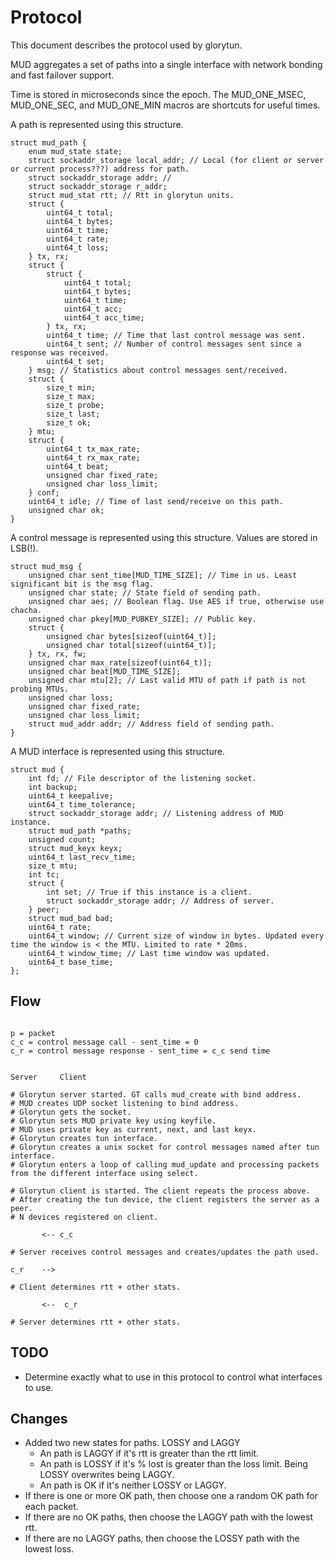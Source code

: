 # Protocol

This document describes the protocol used by glorytun.

MUD aggregates a set of paths into a single interface with network bonding and fast failover support.

Time is stored in microseconds since the epoch. The MUD_ONE_MSEC, MUD_ONE_SEC, and MUD_ONE_MIN macros are shortcuts for useful times.

A path is represented using this structure.

```
struct mud_path {
    enum mud_state state;
    struct sockaddr_storage local_addr; // Local (for client or server or current process???) address for path.
    struct sockaddr_storage addr; // 
    struct sockaddr_storage r_addr;
    struct mud_stat rtt; // Rtt in glorytun units.
    struct {
        uint64_t total;
        uint64_t bytes;
        uint64_t time;
        uint64_t rate;
        uint64_t loss;
    } tx, rx;
    struct {
        struct {
            uint64_t total;
            uint64_t bytes;
            uint64_t time;
            uint64_t acc;
            uint64_t acc_time;
        } tx, rx;
        uint64_t time; // Time that last control message was sent.
        uint64_t sent; // Number of control messages sent since a response was received.
        uint64_t set;
    } msg; // Statistics about control messages sent/received.
    struct {
        size_t min;
        size_t max;
        size_t probe;
        size_t last;
        size_t ok;
    } mtu;
    struct {
        uint64_t tx_max_rate;
        uint64_t rx_max_rate;
        uint64_t beat;
        unsigned char fixed_rate;
        unsigned char loss_limit;
    } conf;
    uint64_t idle; // Time of last send/receive on this path.
    unsigned char ok;
}
```

A control message is represented using this structure.
Values are stored in LSB(!).

```
struct mud_msg {
    unsigned char sent_time[MUD_TIME_SIZE]; // Time in us. Least significant bit is the msg flag.
    unsigned char state; // State field of sending path.
    unsigned char aes; // Boolean flag. Use AES if true, otherwise use chacha.
    unsigned char pkey[MUD_PUBKEY_SIZE]; // Public key.
    struct {
        unsigned char bytes[sizeof(uint64_t)];
        unsigned char total[sizeof(uint64_t)];
    } tx, rx, fw;
    unsigned char max_rate[sizeof(uint64_t)];
    unsigned char beat[MUD_TIME_SIZE];
    unsigned char mtu[2]; // Last valid MTU of path if path is not probing MTUs.
    unsigned char loss;
    unsigned char fixed_rate;
    unsigned char loss_limit;
    struct mud_addr addr; // Address field of sending path.
}
```

A MUD interface is represented using this structure.

```
struct mud {
    int fd; // File descriptor of the listening socket.
    int backup;
    uint64_t keepalive;
    uint64_t time_tolerance;
    struct sockaddr_storage addr; // Listening address of MUD instance.
    struct mud_path *paths;
    unsigned count;
    struct mud_keyx keyx;
    uint64_t last_recv_time;
    size_t mtu;
    int tc;
    struct {
        int set; // True if this instance is a client.
        struct sockaddr_storage addr; // Address of server.
    } peer;
    struct mud_bad bad;
    uint64_t rate;
    uint64_t window; // Current size of window in bytes. Updated every time the window is < the MTU. Limited to rate * 20ms.
    uint64_t window_time; // Last time window was updated.
    uint64_t base_time;
};

```


## Flow

```

p = packet
c_c = control message call - sent_time = 0
c_r = control message response - sent_time = c_c send time


Server     Client

# Glorytun server started. GT calls mud_create with bind address.
# MUD creates UDP socket listening to bind address.
# Glorytun gets the socket.
# Glorytun sets MUD private key using keyfile.
# MUD uses private key as current, next, and last keyx.
# Glorytun creates tun interface.
# Glorytun creates a unix socket for control messages named after tun interface.
# Glorytun enters a loop of calling mud_update and processing packets from the different interface using select.

# Glorytun client is started. The client repeats the process above.
# After creating the tun device, the client registers the server as a peer.
# N devices registered on client.

       <-- c_c

# Server receives control messages and creates/updates the path used.

c_r    --> 

# Client determines rtt + other stats.

       <--  c_r

# Server determines rtt + other stats.
```

## TODO

- Determine exactly what to use in this protocol to control what interfaces to use.


## Changes

- Added two new states for paths. LOSSY and LAGGY
  - An path is LAGGY if it's rtt is greater than the rtt limit.
  - An path is LOSSY if it's % lost is greater than the loss limit. Being LOSSY overwrites being LAGGY.
  - An path is OK if it's neither LOSSY or LAGGY.
- If there is one or more OK path, then choose one a random OK path for each packet.
- If there are no OK paths, then choose the LAGGY path with the lowest rtt.
- If there are no LAGGY paths, then choose the LOSSY path with the lowest loss.